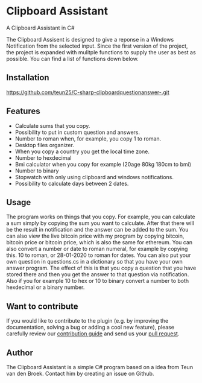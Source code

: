 # Clipboard Assistant

A Clipboard Assistant in C#

The Clipboard Assisent is designed to give a reponse in a Windows Notification from the selected input. 
Since the first version of the project, the project is expanded with mulitple functions to 
supply the user as best as possible. You can find a list of functions down below. 

## Installation

https://github.com/teun25/C-sharp-clipboardquestionanswer-.git

## Features
* Calculate sums that you copy.
* Possibility to put in custom question and answers.
* Number to roman when, for example, you copy 1 to roman.
* Desktop files organizer.
* When you copy a country you get the local time zone.
* Number to hexdecimal 
* Bmi calculator when you copy for example (20age 80kg 180cm to bmi)
* Number to binary 
* Stopwatch with only using clipboard and windows notifications.
* Possibility to calculate days between 2 dates.

## Usage
The program works on things that you copy. For example, you can calculate a sum simply by copying the sum you want to calculate. After that there will be the result in notification and the answer can be added to the sum. You can also view the live bitcoin price with my program by copying bitcoin, bitcoin price or bitcoin price, which is also the same for ethereum. You can also convert a number or date to roman numeral, for example by copying this. 10 to roman, or 28-01-2020 to roman for dates. You can also put your own question in questions.cs in a dictionary so that you have your own answer program. The effect of this is that you copy a question that you have stored there and then you get the answer to that question via notification. Also if you for example 10 to hex or 10 to binary convert a number to both hexdecimal or a binary number. 


## Want to contribute

If you would like to contribute to the plugin (e.g. by improving the documentation, solving a bug or adding a cool new feature), please carefully review our [contribution guide](CONTRIBUTING.md) and send us your [pull request](https://github.com/teun25/C-sharp-clipboardquestionanswer-/pulls).

## Author
The Clipboard Assistant is a simple C# program based on a idea from Teun van den Broek. Contact him by creating an issue on Github. 
